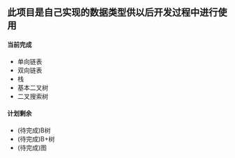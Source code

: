 ## 此项目是自己实现的数据类型供以后开发过程中进行使用

#### 当前完成
- 单向链表
- 双向链表
- 栈
- 基本二叉树
- 二叉搜索树
  

#### 计划剩余
- (待完成)B树
- (待完成)B+树
- (待完成)图
